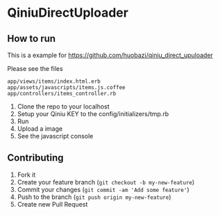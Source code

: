 # QiniuDirectUploader

## How to run

This is a example for https://github.com/huobazi/qiniu_direct_upuloader

Please see the files

```
app/views/items/index.html.erb
app/assets/javascripts/items.js.coffee
app/controllers/items_controller.rb

```

1. Clone the repo to your localhost
2. Setup your Qiniu KEY to the config/initializers/tmp.rb
3. Run
4. Upload a image
5. See the javascript console

## Contributing

1. Fork it
2. Create your feature branch (`git checkout -b my-new-feature`)
3. Commit your changes (`git commit -am 'Add some feature'`)
4. Push to the branch (`git push origin my-new-feature`)
5. Create new Pull Request

